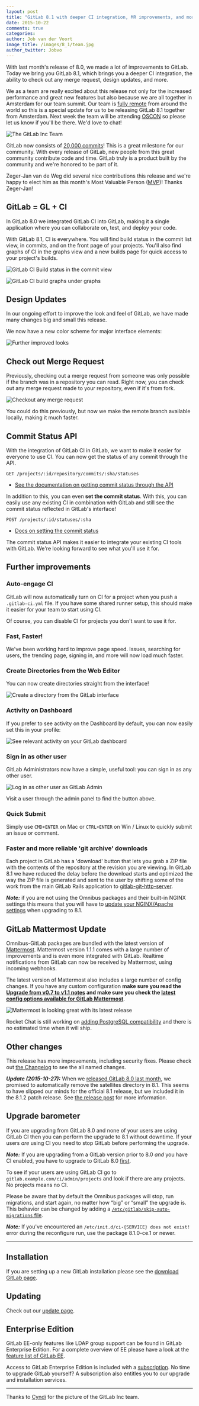 ```yaml
---
layout: post
title: "GitLab 8.1 with deeper CI integration, MR improvements, and more. Released from our team summit in Amsterdam!"
date: 2015-10-22
comments: true
categories:
author: Job van der Voort
image_title: /images/8_1/team.jpg
author_twitter: Jobvo
---
```


With last month's release of 8.0, we made a lot of improvements to GitLab.
Today we bring you GitLab 8.1, which brings you a deeper CI integration, the ability to check out
any merge request, design updates, and more.

We as a team are really excited about this release not only for the increased performance and
great new features but also because we are all together in Amsterdam for our team summit.
Our team is [fully
remote](https://about.gitlab.com/2015/04/08/the-remote-manifesto/) from around the
world so this is a special update for us to be releasing GitLab 8.1 together from Amsterdam.
Next week the team will be attending [OSCON](https://about.gitlab.com/2015/10/14/gitlab-oscon-challenge-2015/)
so please let us know if you'll be there. We'd love to chat!

![The GitLab Inc Team](/images/8_1/team_sm.jpg)

GitLab now consists of [20,000 commits](https://gitlab.com/gitlab-org/gitlab-ce/commits/master)!
This is a great milestone for our community. With every release of GitLab, new people from
this great community contribute code and time. GitLab truly is a product built by the community
and we're honored to be part of it.

Zeger-Jan van de Weg did several nice contributions this release and we're happy
to elect him as this month's Most Valuable Person ([MVP](https://about.gitlab.com/mvp/))!
Thanks Zeger-Jan!

<!--more-->

## GitLab = GL + CI

In GitLab 8.0 we integrated GitLab CI into GitLab, making it a single application
where you can collaborate on, test, and deploy your code.

With GitLab 8.1, CI is everywhere.
You will find build status in the commit list view, in commits, and on the front page
of your projects. You'll also find graphs of CI in the graphs view and a new
builds page for quick access to your project's builds.

![GitLab CI Build status in the commit view](/images/8_1/ci1.png)

![GitLab CI build graphs under graphs](/images/8_1/ci2.png)

## Design Updates

In our ongoing effort to improve the look and feel of GitLab, we have
made many changes big and small this release.

We now have a new color scheme for major interface elements:

![Further improved looks](/images/8_1/design.png)

## Check out Merge Request

Previously, checking out a merge request from someone was only possible if the
branch was in a repository you can read. Right now, you can check out any merge
request made to your repository, even if it's from fork.

![Checkout any merge request](/images/8_1/co_mr1.png)

You could do this previously, but now we make the remote branch available
locally, making it much faster.

## Commit Status API

With the integration of GitLab CI in GitLab, we want to make it easier for
everyone to use CI. You can now get the status of any commit through the API.

```
GET /projects/:id/repository/commits/:sha/statuses
```

- [See the documentation on getting commit status through the API](http://doc.gitlab.com/ce/api/commits.html#get-the-status-of-a-commit)

In addition to this, you can even **set the commit status**. With this, you
can easily use any existing CI in combination with GitLab and still see the
commit status reflected in GitLab's interface!

```
POST /projects/:id/statuses/:sha
```

- [Docs on setting the commit status](http://doc.gitlab.com/ce/api/commits.html#post-the-status-to-commit)

The commit status API makes it easier to integrate your existing CI tools with GitLab.
We're looking forward to see what you'll use it for.


## Further improvements

### Auto-engage CI

GitLab will now automatically turn on CI for a project when you push
a `.gitlab-ci.yml` file. If you have some shared runner setup, this should
make it easier for your team to start using CI.

Of course, you can disable CI for projects you don't want to use it for.

### Fast, Faster!

We've been working hard to improve page speed. Issues, searching for users,
the trending page, signing in, and more will now load much faster.

### Create Directories from the Web Editor

You can now create directories straight from the interface!

![Create a directory from the GitLab interface](/images/8_1/create_dir.png)

### Activity on Dashboard

If you prefer to see activity on the Dashboard by default, you can now
easily set this in your profile:

![See relevant activity on your GitLab dashboard](/images/8_1/activity_dashboard.png)

### Sign in as other user

GitLab Administrators now have a simple, useful tool: you can sign in as
any other user.

![Log in as other user as GitLab Admin](/images/8_1/loginas.png)

Visit a user through the admin panel to find the button above.

### Quick Submit

Simply use `CMD+ENTER` on Mac or `CTRL+ENTER` on Win / Linux to quickly
submit an issue or comment.

### Faster and more reliable 'git archive' downloads

Each project in GitLab has a 'download' button that lets you grab
a ZIP file with the contents of the repository at the revision you
are viewing. In GitLab 8.1 we have reduced the delay before the
download starts and optimized the way the ZIP file is generated and
sent to the user by shifting some of the work from the main GitLab
Rails application to
[gitlab-git-http-server](https://gitlab.com/gitlab-org/gitlab-git-http-server).

***Note:*** if you are not using the Omnibus packages and their built-in
NGINX settings this means that you will have to
[update your
NGINX/Apache settings](https://gitlab.com/gitlab-org/gitlab-ce/blob/master/lib/support/nginx/gitlab#L116-132)
when upgrading to 8.1.

## GitLab Mattermost Update

Omnibus-GitLab packages are bundled with the latest version of [Mattermost](http://www.mattermost.org/).
Mattermost version 1.1.1 comes with a large number of improvements and
is even more integrated with GitLab.
Realtime notifications from GitLab can now be received by Mattermost,
using incoming webhooks.

The latest version of Mattermost also includes a large number of config changes.
If you have any custom configuration **make sure you read the
[Upgrade from v0.7 to v1.1 notes](https://github.com/mattermost/platform/blob/master/doc/install/Upgrade-Guide.md)
and make sure you check the
[latest config options available for GitLab Mattermost](https://gitlab.com/gitlab-org/omnibus-gitlab/blob/master/files/gitlab-config-template/gitlab.rb.template#L665-790)**.

![Mattermost is looking great with its latest release](/images/8_1/mattermost.png)

Rocket Chat is still working on
[adding PostgreSQL compatibility](https://github.com/RocketChat/Rocket.Chat/issues/533)
and there is no estimated time when it will ship.

## Other changes

This release has more improvements, including security fixes. Please check out [the Changelog](https://gitlab.com/gitlab-org/gitlab-ce/blob/master/CHANGELOG) to see the all named changes.

***Update (2015-10-27):*** When we [released GitLab 8.0 last month], we promised
to automatically remove the satellites directory in 8.1. This seems to have
slipped our minds for the official 8.1 release, but we included it in the 8.1.2
patch release. See [the release post] for more information.

[released GitLab 8.0 last month]: https://about.gitlab.com/2015/09/22/gitlab-8-0-released/
[the release post]: https://about.gitlab.com/2015/10/27/gitlab-8-dot-1-dot-2-released/

## Upgrade barometer

If you are upgrading from GitLab 8.0 and none of your users are using
GitLab CI then you can perform the upgrade to 8.1 without downtime.
If your users _are_ using CI you need to stop GitLab before performing
the upgrade.

***Note:*** If you are upgrading from a GitLab version prior to 8.0 *and* you have CI enabled, you have to upgrade to GitLab 8.0 [first](https://about.gitlab.com/2015/09/22/gitlab-8-0-released/).

To see if your users are using GitLab CI go to
`gitlab.example.com/ci/admin/projects` and look if there are any
projects. No projects means no CI.

Please be aware that by default the Omnibus packages will stop, run migrations,
and start again, no matter how “big” or “small” the upgrade is. This behavior
can be changed by adding a [`/etc/gitlab/skip-auto-migrations`
file](http://doc.gitlab.com/omnibus/update/README.html).

***Note:*** If you've encountered an `/etc/init.d/ci-{SERVICE} does not exist!` error during the reconfigure run, use the package 8.1.0-ce.1 or newer.

- - -

## Installation

If you are setting up a new GitLab installation please see the
[download GitLab page](https://about.gitlab.com/installation/).

## Updating

Check out our [update page](https://about.gitlab.com/update/).

## Enterprise Edition

GitLab EE-only features like LDAP group support can be found in GitLab Enterprise Edition.
For a complete overview of EE please have a look at the [feature list of GitLab EE](http://www.gitlab.com/gitlab-ee/).

Access to GitLab Enterprise Edition is included with a [subscription](http://www.gitlab.com/pricing/).
No time to upgrade GitLab yourself?
A subscription also entitles you to our upgrade and installation services.

- - -

Thanks to [Cyndi](https://cyndicaviedes.com/) for the picture of the GitLab Inc team.
